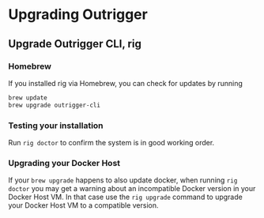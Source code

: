 # Upgrading Outrigger

## Upgrade Outrigger CLI, rig

### Homebrew

If you installed rig via Homebrew, you can check for updates by running

```bash
brew update
brew upgrade outrigger-cli
```

### Testing your installation

Run `rig doctor` to confirm the system is in good working order.

### Upgrading your Docker Host

If your `brew upgrade` happens to also update docker, when running `rig doctor` you 
may get a warning about an incompatible Docker version in your Docker Host VM. In that case use the
`rig upgrade` command to upgrade your Docker Host VM to a compatible version.
